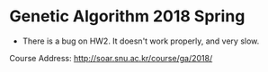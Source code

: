 # Genetic Algorithm 2018 Spring

- There is a bug on HW2. It doesn't work properly, and very slow.

Course Address: http://soar.snu.ac.kr/course/ga/2018/

